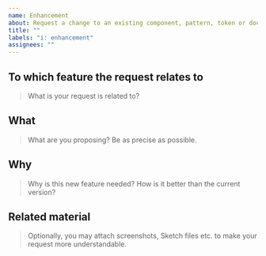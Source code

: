 ```yaml
---
name: Enhancement
about: Request a change to an existing component, pattern, token or documentation.
title: ""
labels: "i: enhancement"
assignees: ""
---
```


## To which feature the request relates to

> What is your request is related to?

## What

> What are you proposing? Be as precise as possible.

## Why

> Why is this new feature needed? How is it better than the current version?

## Related material

> Optionally, you may attach screenshots, Sketch files etc. to make your request more understandable.
